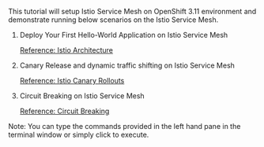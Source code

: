 This tutorial will setup Istio Service Mesh on OpenShift 3.11 environment and demonstrate running below scenarios on the Istio Service Mesh. 

1. Deploy Your First Hello-World Application on Istio Service Mesh

    [Reference: Istio Architecture](https://istio.io/docs/concepts/what-is-istio/#architecture)

2. Canary Release and dynamic traffic shifting on Istio Service Mesh

    [Reference: Istio Canary Rollouts](https://istio.io/docs/concepts/traffic-management/#canary)

3. Circuit Breaking on Istio Service Mesh

    [Reference: Circuit Breaking](https://istio.io/docs/concepts/traffic-management/#circuit-breakers)

Note: You can type the commands provided in the left hand pane in the terminal window or simply click to execute.